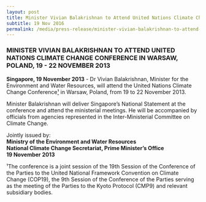 ```yaml
---
layout: post
title: Minister Vivian Balakrishnan to Attend United Nations Climate Change Conference In Warsaw, Poland, 19 - 22 November 2013
subtitle: 19 Nov 2016
permalink: /media/press-release/minister-vivian-balakrishnan-to-attend-united-nations-climate-change-conference-in-warsaw-poland-19---22-november-2013
---
```


### MINISTER VIVIAN BALAKRISHNAN TO ATTEND UNITED NATIONS CLIMATE CHANGE CONFERENCE IN WARSAW, POLAND, 19 - 22 NOVEMBER 2013

**Singapore, 19 November 2013** - Dr Vivian Balakrishnan, Minister for the Environment and Water Resources, will attend the United Nations Climate Change Conference<a href="#sup1">¹</a> in Warsaw, Poland, from 19 to 22 November 2013.

Minister Balakrishnan will deliver Singapore’s National Statement at the conference and attend the ministerial meetings. He will be accompanied by officials from agencies represented in the Inter-Ministerial Committee on Climate Change.

Jointly issued by:  
**Ministry of the Environment and Water Resources**  
**National Climate Change Secretariat, Prime Minister’s Office**  
**19 November 2013**

<a name="sup1" id="sup1">¹</a>The conference is a joint session of the 19th Session of the Conference of the Parties to the United National Framework Convention on Climate Change (COP19), the 9th Session of the Conference of the Parties serving as the meeting of the Parties to the Kyoto Protocol (CMP9) and relevant subsidiary bodies.
